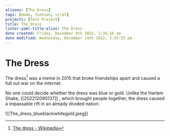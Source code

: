 ```yaml
---
aliases: [The Dress]
tags: [meme, fashion, viral]
projects: [Test Project]
title: The Dress
linter-yaml-title-alias: The Dress
date created: Friday, December 9th 2022, 1:36:16 am
date modified: Wednesday, December 14th 2022, 3:33:55 pm
---
```


# The Dress

The dress[^1] was a meme in 2015 that broke friendships apart and caused a full out war on the internet. 

No one could decide whether the dress was blue or gold. Unlike the Harlem Shake, [[202212090137]] , which brought people together, the dress caused a impassable rift in an already divided nation.

![[The_dress_blueblackwhitegold.jpeg]]

[^1]: [The dress - Wikipedia](https://en.wikipedia.org/wiki/The_dress)